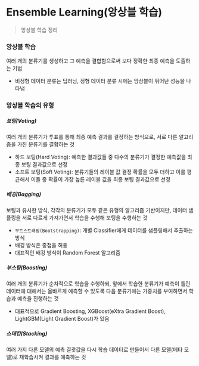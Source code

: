 # Ensemble Learning(앙상블 학습)

> 앙상블 학습 정리



### 앙상블 학습

여러 개의 분류기를 생성하고 그 예측을 결합함으로써 보다 정확한 최종 예측을 도출하는 기법

- 비정형 데이터 분류는 딥러닝, 정형 데이터 분류 시에는 앙상블이 뛰어난 성능을 나타냄



### 앙상블 학습의 유형

##### 보팅(Voting)

여러 개의 분류기가 투표를 통해 최종 예측 결과를 결정하는 방식으로, 서로 다른 알고리즘을 가진 분류기를 결합하는 것

- 하드 보팅(Hard Voting): 예측한 결과값들 중 다수의 분류기가 결정한 예측값을 최종 보팅 결과값으로 선정
- 소프트 보팅(Soft Voting): 분류기들의 레이블 값 결정 확률을 모두 더하고 이를 평균해서 이들 중 확률이 가장 높른 레이블 값을 최종 보팅 결과값으로 선정

##### 배깅(Bagging)

보팅과 유사한 방식, 각각의 분류기가 모두 같은 유형의 알고리즘 기반이지만, 데이터 샘플링을 서로 다르게 가져가면서 학습을 수행해 보팅을 수행하는 것

- `부트스트래핑(Bootstrapping)`: 개별 Classifier에게 데이터를 샘플링해서 추출하는 방식
- 배깅 방식은 중첩을 허용
- 대표적인 배깅 방식이 Random Forest 알고리즘

##### 부스팅(Boosting)

여러 개의 분류기가 순차적으로 학습을 수행하되, 앞에서 학습한 분류기가 예측이 틀린 데이터에 대해서는 올바르게 예측할 수 있도록 다음 분류기에는 가중치를 부여하면서 학습과 예측을 진행하는 것

- 대표적으로 Gradient Boosting, XGBoost(eXtra Gradient Boost), LightGBM(Light Gradient Boost)가 있음

##### 스태킹(Stacking)

여러 가지 다른 모델의 예측 결괏값을 다시 학습 데이터로 만들어서 다른 모델(메타 모델)로 재학습시켜 결과를 예측하는 것

